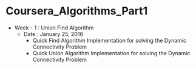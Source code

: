 # Coursera_Algorithms_Part1

* Week - 1 : Union Find Algorithm
	* Date : January 25, 2016
		* Quick Find Algorithm Implementation for solving the Dynamic Connectivity Problem
		* Quick Union Algorithm Implementation for solving the Dynamic Connectivity Problem
